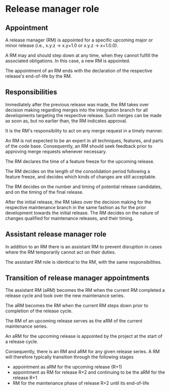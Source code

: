 # Release manager role

## Appointment

A release manager (RM) is appointed for a specific upcoming major or minor release (i.e., x.y.z -> x.y+1.0 or x.y.z -> x+1.0.0).

A RM may and should step down at any time, when they cannot fulfill the associated obligations. In this case, a new RM is appointed.

The appointment of an RM ends with the declaration of the respective release's end-of-life by the RM.

## Responsibilities

Immediately after the previous release was made, the RM takes over decision making regarding merges into the integration branch for all developments targeting the respective release. Such merges can be made as soon as, but no earlier than, the RM indicates approval.

It is the RM's responsibility to act on any merge request in a timely manner.

An RM is not expected to be an expert in all techniques, features, and parts of the code base. Consequently, an RM should seek feedback prior to approving merge requests whenever necessary.

The RM declares the time of a feature freeze for the upcoming release.

The RM decides on the length of the consolidation period following a feature freeze, and decides which kinds of changes are still acceptable.

The RM decides on the number and timing of potential release candidates, and on the timing of the final release.

After the initial release, the RM takes over the decision making for the respective maintenance branch in the same fashion as for the prior development towards the initial release. The RM decides on the nature of changes qualified for maintenance releases, and their timing.


## Assistant release manager role

In addition to an RM there is an assistant RM to prevent disruption in cases where the RM temporarily cannot act on their duties.

The assistant RM role is identical to the RM, with the same responsibilities. 


## Transition of release manager appointments

The assistant RM (aRM) becomes the RM when the current RM completed a release cycle and took over the new maintenance series. 

The aRM becomes the RM when the current RM steps down prior to completion of the release cycle.

The RM of an upcoming release serves as the aRM of the current maintenance series.

An aRM for the upcoming release is appointed by the project at the start of a release cycle.

Consequently, there is an RM and aRM for any given release series. A RM will therefore typically transition through the following stages

- appointment as aRM for the upcoming release (R+1)
- appointment as RM for release R+2 and continuing to be the aRM for the release R+1
- RM for the maintenance phase of release R+2 until its end-of-life
